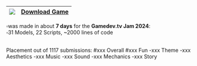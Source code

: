 | <img src="https://img.shields.io/badge/Itch.io-FA5C5C?style=for-the-badge&logo=itchdotio&logoColor=white" />                     | [Download Game](https://jonasthn.itch.io/no-sale-today)   |
| -------------------------------------------------------------------------------------------------------------------------------- | --------------------------------------------------------- |

▫️was made in about **7 days** for the **Gamedev.tv Jam 2024**: <br/>
▫️31 Models, 22 Scripts, ~2000 lines of code <br/> <br/>

Placement out of 1117 submissions:
#xxx Overall
#xxx Fun
-xxx Theme
-xxx Aesthetics
-xxx Music
-xxx Sound
-xxx Mechanics
-xxx Story
